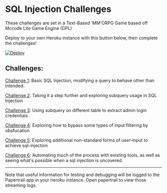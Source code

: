 # SQL Injection Challenges

These challenges are set in a Text-Based 'MM'ORPG Game based off Mccode Lite Game Engine (GPL)

Deploy to your own Heroku instance with this button below, then complete the challenges!

[![Deploy](https://www.herokucdn.com/deploy/button.png)](https://heroku.com/deploy)

Challenges:
----------------------

[Challenge 1](https://github.com/breakthenet/sql-injection-exercises/blob/master/challenges/challenge_1.md): Basic SQL Injection, modifying a query to behave other than intended.

[Challenge 2](https://github.com/breakthenet/sql-injection-exercises/blob/master/challenges/challenge_2.md): Taking it a step further and exploring subquery usage in SQL Injection

[Challenge 3](https://github.com/breakthenet/sql-injection-exercises/blob/master/challenges/challenge_3.md): Using subquery on different table to extract admin login credentials

[Challenge 4](https://github.com/breakthenet/sql-injection-exercises/blob/master/challenges/challenge_4.md): Exploring how to bypass some types of input filtering by obsfucation

[Challenge 5](https://github.com/breakthenet/sql-injection-exercises/blob/master/challenges/challenge_5.md): Exploring additional non-standard forms of user-input to achieve sql-injection

[Challenge 6](https://github.com/breakthenet/sql-injection-exercises/blob/master/challenges/challenge_6.md): Automating much of the process with existing tools, as well as seeing what's possible when a sql injection is uncovered.

----------------------

Note that useful information for testing and debugging will be logged to the Papertrail app in your heroku instance. Open papertrail to view those streaming logs.
